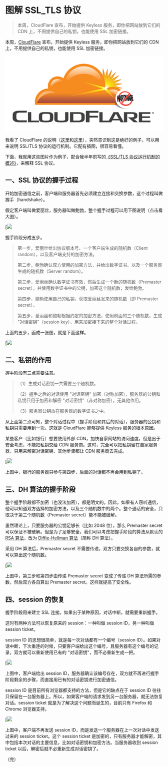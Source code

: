 # 图解 SSL_TLS 协议

> 本周，CloudFlare 宣布，开始提供 Keyless 服务，即你把网站放到它们的 CDN 上，不用提供自己的私钥，也能使用 SSL 加密链接。

本周，[CloudFlare](https://www.cloudflare.com/) 宣布，开始提供 Keyless 服务，即你把网站放到它们的 CDN 上，不用提供自己的私钥，也能使用 SSL 加密链接。

![](./static/bg2014092001.png)

我看了 CloudFlare 的说明（[这里](https://blog.cloudflare.com/announcing-keyless-ssl-all-the-benefits-of-cloudflare-without-having-to-turn-over-your-private-ssl-keys/)和[这里](https://blog.cloudflare.com/keyless-ssl-the-nitty-gritty-technical-details/)），突然意识到这是绝好的例子，可以用来说明 SSL/TLS 协议的运行机制。它配有插图，很容易看懂。

下面，我就用这些图片作为例子，配合我半年前写的[《SSL/TLS 协议运行机制的概述》](https://www.ruanyifeng.com/blog/2014/02/ssl_tls.html)，来解释 SSL 协议。

## 一、SSL 协议的握手过程

开始加密通信之前，客户端和服务器首先必须建立连接和交换参数，这个过程叫做握手（handshake）。

假定客户端叫做爱丽丝，服务器叫做鲍勃，整个握手过程可以用下图说明（点击看大图）。

[![](./static/bg2014092002.png)

握手阶段分成五步。

> 第一步，爱丽丝给出协议版本号、一个客户端生成的随机数（Client random），以及客户端支持的加密方法。
>
> 第二步，鲍勃确认双方使用的加密方法，并给出数字证书、以及一个服务器生成的随机数（Server random）。
>
> 第三步，爱丽丝确认数字证书有效，然后生成一个新的随机数（Premaster secret），并使用数字证书中的公钥，加密这个随机数，发给鲍勃。
>
> 第四步，鲍勃使用自己的私钥，获取爱丽丝发来的随机数（即 Premaster secret）。
>
> 第五步，爱丽丝和鲍勃根据约定的加密方法，使用前面的三个随机数，生成 "对话密钥"（session key），用来加密接下来的整个对话过程。

上面的五步，画成一张图，就是下面这样。

[![](./static/bg2014092003.png)

## 二、私钥的作用

握手阶段有三点需要注意。

> （1）生成对话密钥一共需要三个随机数。
>
> （2）握手之后的对话使用 "对话密钥" 加密（对称加密），服务器的公钥和私钥只用于加密和解密 "对话密钥"（非对称加密），无其他作用。
>
> （3）服务器公钥放在服务器的数字证书之中。

从上面第二点可知，整个对话过程中（握手阶段和其后的对话），服务器的公钥和私钥只需要用到一次。这就是 CloudFlare 能够提供 Keyless 服务的根本原因。

某些客户（比如银行）想要使用外部 CDN，加快自家网站的访问速度，但是出于安全考虑，不能把私钥交给 CDN 服务商。这时，完全可以把私钥留在自家服务器，只用来解密对话密钥，其他步骤都让 CDN 服务商去完成。

[![](./static/bg2014092005.png)

上图中，银行的服务器只参与第四步，后面的对话都不再会用到私钥了。

## 三、DH 算法的握手阶段

整个握手阶段都不加密（也没法加密），都是明文的。因此，如果有人窃听通信，他可以知道双方选择的加密方法，以及三个随机数中的两个。整个通话的安全，只取决于第三个随机数（Premaster secret）能不能被破解。

虽然理论上，只要服务器的公钥足够长（比如 2048 位），那么 Premaster secret 可以保证不被破解。但是为了足够安全，我们可以考虑把握手阶段的算法从默认的 [RSA 算法](https://www.ruanyifeng.com/blog/2013/06/rsa_algorithm_part_one.html)，改为 [Diffie-Hellman 算法](https://zh.wikipedia.org/wiki/%E8%BF%AA%E8%8F%B2%EF%BC%8D%E8%B5%AB%E5%B0%94%E6%9B%BC%E5%AF%86%E9%92%A5%E4%BA%A4%E6%8D%A2)（简称 DH 算法）。

采用 DH 算法后，Premaster secret 不需要传递，双方只要交换各自的参数，就可以算出这个随机数。

[![](./static/bg2014092007.png)

上图中，第三步和第四步由传递 Premaster secret 变成了传递 DH 算法所需的参数，然后双方各自算出 Premaster secret。这样就提高了安全性。

## 四、session 的恢复

握手阶段用来建立 SSL 连接。如果出于某种原因，对话中断，就需要重新握手。

这时有两种方法可以恢复原来的 session：一种叫做 session ID，另一种叫做 session ticket。

session ID 的思想很简单，就是每一次对话都有一个编号（session ID）。如果对话中断，下次重连的时候，只要客户端给出这个编号，且服务器有这个编号的记录，双方就可以重新使用已有的 "对话密钥"，而不必重新生成一把。

[![](./static/bg2014092009.png)

上图中，客户端给出 session ID，服务器确认该编号存在，双方就不再进行握手阶段剩余的步骤，而直接用已有的对话密钥进行加密通信。

session ID 是目前所有浏览器都支持的方法，但是它的缺点在于 session ID 往往只保留在一台服务器上。所以，如果客户端的请求发到另一台服务器，就无法恢复对话。session ticket 就是为了解决这个问题而诞生的，目前只有 Firefox 和 Chrome 浏览器支持。

[![](./static/bg2014092011.png)

上图中，客户端不再发送 session ID，而是发送一个服务器在上一次对话中发送过来的 session ticket。这个 session ticket 是加密的，只有服务器才能解密，其中包括本次对话的主要信息，比如对话密钥和加密方法。当服务器收到 session ticket 以后，解密后就不必重新生成对话密钥了。

（完）
